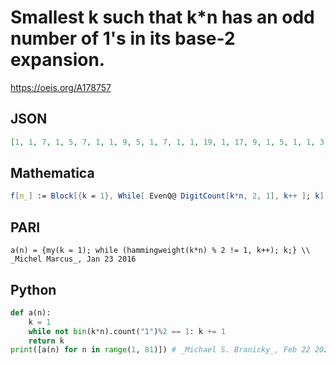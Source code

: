 # Smallest k such that k\*n has an odd number of 1's in its base\-2 expansion\.
https://oeis.org/A178757
## JSON
```JSON
[1, 1, 7, 1, 5, 7, 1, 1, 9, 5, 1, 7, 1, 1, 19, 1, 17, 9, 1, 5, 1, 1, 3, 7, 1, 1, 3, 1, 3, 19, 1, 1, 33, 17, 1, 9, 1, 1, 3, 5, 1, 1, 7, 1, 9, 3, 1, 7, 1, 1, 7, 1, 5, 3, 1, 1, 3, 3, 1, 19, 1, 1, 67, 1, 65, 33, 1, 17, 1, 1, 3, 9, 1, 1, 5, 1, 5, 3, 1, 5, 1, 1, 5, 1, 5, 7, 1, 1, 5, 9, 1, 3, 1, 1, 3, 7, 1, 1, 11, 1]
```
## Mathematica
```Mathematica
f[n_] := Block[{k = 1}, While[ EvenQ@ DigitCount[k*n, 2, 1], k++ ]; k]; Array[f, 105] (* _Robert G. Wilson v_, Sep 29 2010 *)
```
## PARI
```PARI
a(n) = {my(k = 1); while (hammingweight(k*n) % 2 != 1, k++); k;} \\ _Michel Marcus_, Jan 23 2016
```
## Python
```Python
def a(n):
    k = 1
    while not bin(k*n).count("1")%2 == 1: k += 1
    return k
print([a(n) for n in range(1, 81)]) # _Michael S. Branicky_, Feb 22 2022
```
